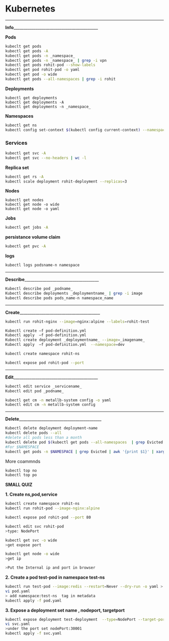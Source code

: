 # Kubernetes

__________________________________________

**Info**__________________________________________

**Pods**
```bash
kubeclt get pods 
kubectl get pods -A
kubectl get pods -n _namespace_
kubectl get pods -n _namespace_ | grep -i vpn                                                     //get vpn name pod from namespace
kubectl get pods rohit-pod --show-labels                                                          //show labels also
kubectl get pod rohit-pod -o yaml                                                                 //get full pod info 
kubectl get pod -o wide                                                                           //get pod ip,node ip
kubectl get pods --all-namespaces | grep -i rohit                                                 //Find pod from all namespaces
```
**Deployments**
```kube
kubectl get deployments
kubectl get deployments -A
kubectl get deployments -n _namespace_
```
**Namespaces**
```bash
kubectl get ns
kubectl config set-context $(kubectl config current-context) --namespace=rohit-ns          //switch namespace
```
### Services
```bash
kubectl get svc -A
kubectl get svc --no-headers | wc -l                                                    //no. of services 
```
**Replica set**
```bash
kubectl get rs -A
kubectl scale deployment rohit-deployment --replicas=3
```
**Nodes**
```kube
kubectl get nodes
kubectl get node -o wide
kubectl get node -o yaml
```
**Jobs**
```bash
kubectl get jobs -A
```
**persistance volume claim**
```bash
kubectl get pvc -A
```
**logs** 
```bash
kubectl logs podsname-n namespace
```


__________________________________________

**Describe**_____________________________________

```bash
Kubectl describe pod _podname_
Kubectl describe deployments _deploymentname_ | grep -i image                      //extract what image has been used
kubectl describe pods pods_name-n namespace_name
```



__________________________________________

**Create**________________________________________

```bash
kubectl run rohit-nginx --image=nginx:alpine --labels=rohit-test                  //create pod

Kubectl create –f pod-definition.yml                                               //create deployment ,kubernetes pods  
Kubectl apply  –f pod-definition.yml                                               //create deployment ,kubernetes , mainly with files 
Kubectl create deployment _deploymentname_ --image=_imagename_                     //create deployment one line deployment creation 
Kubectl apply  –f pod-definition.yml  --namespace=dev                              //create deployment in particular namespace 

kubectl create namespace rohit-ns                                                  //create namespace

kubectl expose pod rohit-pod --port                                                //create service expose at 80 Cluster IP 
```




__________________________________________

**Edit**__________________________________________

```bash
kubectl edit service _servicename_
Kubectl edit pod _podname_ 
```
```bash
kubectl get cm -n metallb-system config -o yaml
kubectl edit cm -n metallb-system config
```

__________________________________________

**Delete**_________________________________________

```bash
Kubectl delete deployment deployment-name
kubectl delete pods --all
#delete all pods less than a month
kubectl delete pod $(kubectl get pods --all-namespaces  | grep Evicted | awk '$6 > 30 {print $2}') -n $(kubectl get pods --all-namespaces  | grep Evicted | awk '$6 > 30 {print $1}')
#For $NAMESPACE
kubectl get pods -n $NAMESPACE | grep Evicted | awk '{print $1}' | xargs kubectl delete pod -n $NAMESPACE
```

More coammnds
```bash
kubectl top no
kubectl top po
```

**SMALL QUIZ**

**1. Create ns,pod,service**
```bash
kubectl create namespace rohit-ns
kubectl run rohit-pod --image-nginx:alpine

kubectl expose pod rohit-pod --port 80                                        //target port where public will hit

kubectl edit svc rohit-pod
>type: NodePort                                                           //node port from which it is exposed to public excess

kubectl get svc -o wide 
>get expose port

kubectl get node -o wide 
>get ip

>Put the Internal ip and port in browser 
```
**2. Create a pod test-pod in namespace test-ns**
```bash
kubectl run test-pod --image:redis --restart=Never --dry-run -o yaml > pod.yaml
vi pod.yaml
> add namespace:test-ns  tag in metadata 
kubectl apply -f pod.yaml
```
**3. Expose a deployment set name , nodeport, targetport** 
```bash
kubectl expose deployment test-deployment  --type=NodePort --target-port=8080 --name test-expose --dry-run -o yaml >svc.yaml
vi svc.yaml
>under the port set nodePort:30001
kubectl apply -f svc.yaml
```

